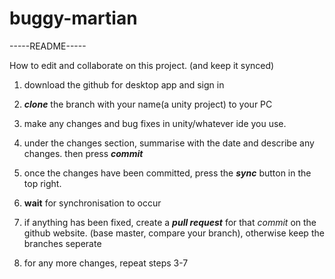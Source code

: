 # buggy-martian
-----README-----

How to edit and collaborate on this project. (and keep it synced)

1. download the github for desktop app and sign in

2. ***clone*** the branch with your name(a unity project) to your PC

3. make any changes and bug fixes in unity/whatever ide you use.

4. under the changes section, summarise with the date and describe any changes. then press ***commit***

5. once the changes have been committed, press the ***sync*** button in the top right.

6. **wait** for synchronisation to occur

7. if anything has been fixed, create a ***pull request*** for that *commit* on the github website. (base master, compare your branch), otherwise keep the branches seperate

8. for any more changes, repeat steps  3-7
